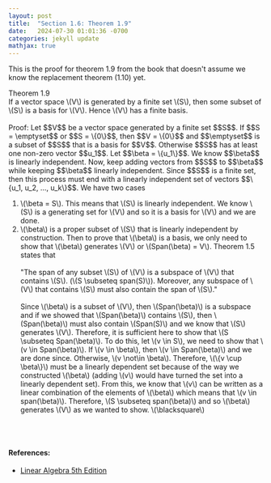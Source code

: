 ```yaml
---
layout: post
title:  "Section 1.6: Theorem 1.9"
date:   2024-07-30 01:01:36 -0700
categories: jekyll update
mathjax: true
---
```

This is the proof for theorem 1.9 from the book that doesn't assume we know the replacement theorem (1.10) yet.
<div class="purdiv">
Theorem 1.9
</div>
<div class="purbdiv">
If a vector space \(V\) is generated by a finite set \(S\), then some subset of \(S\) is a basis for \(V\). Hence \(V\) has a finite basis.
</div>
<br>
Proof: Let $$V$$ be a vector space generated by a finite set $$S$$. If $$S = \emptyset$$ or $$S = \{0\}$$, then $$V = \{0\}$$ and $$\emptyset$$ is a subset of $$S$$ that is a basis for $$V$$. Otherwise $$S$$ has at least one non-zero vector $$u_1$$. Let $$\beta = \{u_1\}$$. We know $$\beta$$ is linearly independent. Now, keep adding vectors from $$S$$ to $$\beta$$ while keeping $$\beta$$ linearly independent. Since $$S$$ is a finite set, then this process must end with a linearly independent set of vectors $$\{u_1, u_2, ..., u_k\}$$. We have two cases
<ol>
	<li>\(\beta = S\). This means that \(S\) is linearly independent. We know \(S\) is a generating set for \(V\) and so it is a basis for \(V\) and we are done.</li>
	<li>\(\beta\) is a proper subset of \(S\) that is linearly independent by construction. Then to prove that \(\beta\) is a basis, we only need to show that \(\beta\) generates \(V\) or \(Span(\beta) = V\). Theorem 1.5 states that
	<br>
	<br>
	 "The span of any subset \(S\) of \(V\) is a subspace of \(V\) that contains \(S\). (\(S \subseteq span(S)\)). Moreover, any subspace of \(V\) that contains \(S\) must also contain the span of \(S\)."
	<br>
	<br>
	Since \(\beta\) is a subset of \(V\), then \(Span(\beta)\) is a subspace and if we showed that \(Span(\beta)\) contains \(S\), then \(Span(\beta)\) must also contain \(Span(S)\) and we know that \(S\) generates \(V\). Therefore, it is sufficient here to show that \(S \subseteq Span(\beta)\). To do this, let \(v \in S\), we need to show that \(v \in Span(\beta)\). If \(v \in \beta\), then \(v \in Span(\beta)\) and we are done since. Otherwise, \(v \not\in \beta\). Therefore, \(\{v \cup \beta\}\) must be a linearly dependent set because of the way we constructed \(\beta\) (adding \(v\) would have turned the set into a linearly dependent set). From this, we know that \(v\) can be written as a linear combination of the elements of \(\beta\) which means that \(v \in span(\beta)\). Therefore, \(S \subseteq span(\beta)\) and so \(\beta\) generates \(V\) as we wanted to show. \(\blacksquare\) </li>
</ol>
<br>
<br>
<!------------------------------------------------------------------------------------>
<h4><b>References:</b></h4>
<ul>
<li><a href="https://www.amazon.com/Linear-Algebra-5th-Stephen-Friedberg/dp/0134860241/ref=tmm_hrd_swatch_0?_encoding=UTF8&qid=&sr=">Linear Algebra 5th Edition</a></li>
</ul>
























